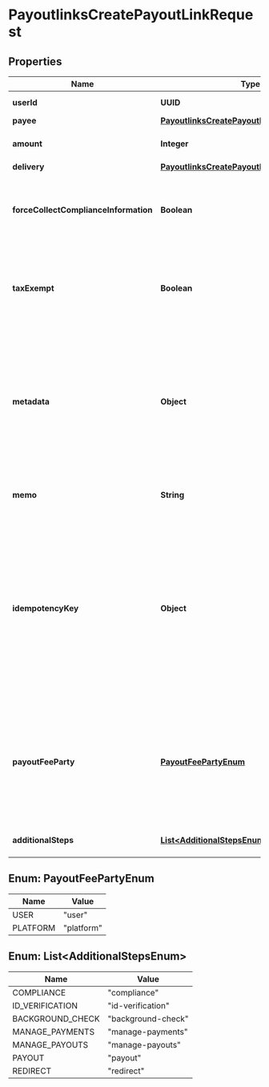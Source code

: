 

# PayoutlinksCreatePayoutLinkRequest


## Properties

| Name | Type | Description | Notes |
|------------ | ------------- | ------------- | -------------|
|**userId** | **UUID** | The user&#39;s id. |  [optional] |
|**payee** | [**PayoutlinksCreatePayoutLinkRequestPayee**](PayoutlinksCreatePayoutLinkRequestPayee.md) |  |  [optional] |
|**amount** | **Integer** | Amount to be paid in cents. |  |
|**delivery** | [**PayoutlinksCreatePayoutLinkRequestDelivery**](PayoutlinksCreatePayoutLinkRequestDelivery.md) |  |  [optional] |
|**forceCollectComplianceInformation** | **Boolean** | Force the collection of 1099 or W-8 information. Defaults to &#x60;false&#x60;. |  [optional] |
|**taxExempt** | **Boolean** | Payout links marked as &#x60;tax_exempt&#x60; will not be counted towards the 1099 threshold. |  [optional] |
|**metadata** | **Object** | Set of key-value pairs that you can attach to an object. This can be useful for storing additional information about the object in a structured format. |  [optional] |
|**memo** | **String** | Add a memo to the top of the Payout Link |  [optional] |
|**idempotencyKey** | **Object** | Unique UUID key that prevents duplicate requests from being processed. If a payout link with the idempotency key exists, a new link will not be created and the existing link will be returned instead. |  [optional] |
|**payoutFeeParty** | [**PayoutFeePartyEnum**](#PayoutFeePartyEnum) | Overrides the setting for which party will pay fees on this payout. This takes precedence over the default for your application. |  [optional] |
|**additionalSteps** | [**List&lt;AdditionalStepsEnum&gt;**](#List&lt;AdditionalStepsEnum&gt;) | Array of steps in the flow. |  [optional] |



## Enum: PayoutFeePartyEnum

| Name | Value |
|---- | -----|
| USER | &quot;user&quot; |
| PLATFORM | &quot;platform&quot; |



## Enum: List&lt;AdditionalStepsEnum&gt;

| Name | Value |
|---- | -----|
| COMPLIANCE | &quot;compliance&quot; |
| ID_VERIFICATION | &quot;id-verification&quot; |
| BACKGROUND_CHECK | &quot;background-check&quot; |
| MANAGE_PAYMENTS | &quot;manage-payments&quot; |
| MANAGE_PAYOUTS | &quot;manage-payouts&quot; |
| PAYOUT | &quot;payout&quot; |
| REDIRECT | &quot;redirect&quot; |



